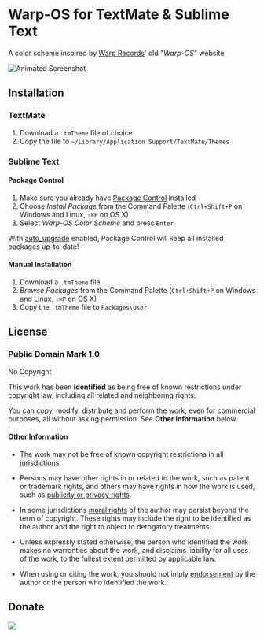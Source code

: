 # Warp-OS for TextMate & Sublime Text

A color scheme inspired by [Warp Records][1]' old "*Warp-OS*" website

![Animated Screenshot][2]

## Installation

### TextMate

1. Download a `.tmTheme` file of choice
2. Copy the file to `~/Library/Application Support/TextMate/Themes`

### Sublime Text

#### Package Control

1. Make sure you already have [Package Control][3] installed
2. Choose *Install Package* from the Command Palette (`Ctrl+Shift+P` on Windows and Linux, `⇧⌘P` on OS X)
3. Select *Warp-OS Color Scheme* and press `Enter`

With [auto_upgrade][4] enabled, Package Control will keep all installed packages up-to-date!

#### Manual Installation

1. Download a `.tmTheme` file
2. *Browse Packages* from the Command Palette (`Ctrl+Shift+P` on Windows and Linux, `⇧⌘P` on OS X)
3. Copy the `.tmTheme` file to `Packages\User`

## License

### Public Domain Mark 1.0
No Copyright

This work has been **identified** as being free of known restrictions under copyright law, including all related and neighboring rights.

You can copy, modify, distribute and perform the work, even for commercial purposes, all without asking permission. See **Other Information** below.

#### Other Information
* The work may not be free of known copyright restrictions in all [jurisdictions](http://creativecommons.org/publicdomain/mark/1.0/).

* Persons may have other rights in or related to the work, such as patent or trademark rights, and others may have rights in how the work is used, such as [publicity or privacy rights](http://wiki.creativecommons.org/Frequently_Asked_Questions#When_are_publicity_rights_relevant.3F).

* In some jurisdictions [moral rights](http://creativecommons.org/publicdomain/mark/1.0/) of the author may persist beyond the term of copyright. These rights may include the right to be identified as the author and the right to object to derogatory treatments.

* Unless expressly stated otherwise, the person who identified the work makes no warranties about the work, and disclaims liability for all uses of the work, to the fullest extent permitted by applicable law.

* When using or citing the work, you should not imply [endorsement](http://creativecommons.org/publicdomain/mark/1.0/) by the author or the person who identified the work.

## Donate

[<img src="https://raw.github.com/balupton/flattr-buttons/master/badge-89x18.gif" />][6]

[1]: http://warp.net
[2]: https://raw.github.com/idleberg/WarpOS.tmTheme/master/preview/screenshot.gif
[3]: http://wbond.net/sublime_packages/package_control/
[4]: http://wbond.net/sublime_packages/package_control/settings/
[5]: http://creativecommons.org/licenses/by-sa/3.0/deed.en_US
[6]: https://flattr.com/submit/auto?user_id=idleberg&url=https://github.com/idleberg/WarpOS.tmTheme/